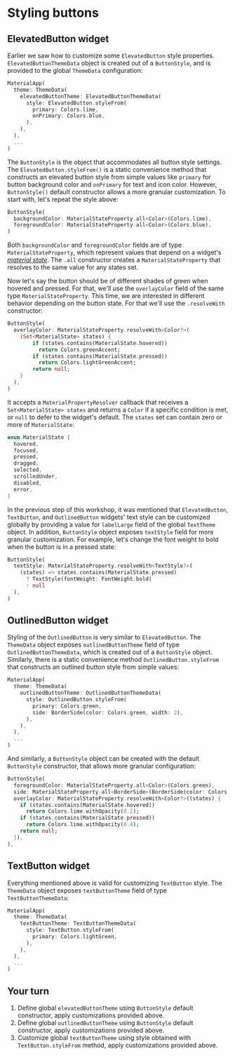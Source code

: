 # Styling buttons

## ElevatedButton widget

Earlier we saw how to customize some `ElevatedButton` style properties. `ElevatedButtonThemeData` object is created out of a `ButtonStyle`, and is provided to the global `ThemeData` configuration:

```dart
MaterialApp(
  theme: ThemeData(
    elevatedButtonTheme: ElevatedButtonThemeData(
      style: ElevatedButton.styleFrom(
        primary: Colors.lime,
        onPrimary: Colors.blue,
      ),
    ),
  ),
  ...
)
```

The `ButtonStyle` is the object that accommodates all button style settings. The `ElevatedButton.styleFrom()` is a static convenience method that constructs an elevated button style from simple values like `primary` for button background color and `onPrimary` for text and icon color. However, `ButtonStyle()` default constructor allows a more granular customization. To start with, let's repeat the style above:

```dart
ButtonStyle(
  backgroundColor: MaterialStateProperty.all<Color>(Colors.lime),
  foregroundColor: MaterialStateProperty.all<Color>(Colors.blue),
)
```

Both `backgroundColor` and `foregroundColor` fields are of type `MaterialStateProperty`, which represent values that depend on a widget's [*material state*](https://material.io/design/interaction/states.html). The `.all` constructor creates a `MaterialStateProperty` that resolves to the same value for any states set.

Now let's say the button should be of different shades of green when hovered and pressed. For that, we'll use the `overlayColor` field of the same type `MaterialStateProperty`. This time, we are interested in different behavior depending on the button state. For that we'll use the `.resolveWith` constructor:

```dart
ButtonStyle(
  overlayColor: MaterialStateProperty.resolveWith<Color?>(
    (Set<MaterialState> states) {
        if (states.contains(MaterialState.hovered))
          return Colors.greenAccent;
        if (states.contains(MaterialState.pressed))
          return Colors.lightGreenAccent;
        return null;
    }
  ),
)
```

It accepts a `MaterialPropertyResolver` callback that receives a `Set<MaterialState> states` and returns a `Color` if a specific condition is met, or `null` to defer to the widget's default. The `states` set can contain zero or more of `MaterialState`:

```dart
enum MaterialState {
  hovered,
  focused,
  pressed,
  dragged,
  selected,
  scrolledUnder,
  disabled,
  error,
}
```

In the previous step of this workshop, it was mentioned that `ElevatedButton`, `TextButton`, and `OutlinedButton` widgets' text style can be customized globally by providing a value for `labelLarge` field of the global `TextTheme` object. In addition, `ButtonStyle` object exposes `textStyle` field for more granular customization. For example, let's change the font weight to bold when the button is in a pressed state:

```dart
ButtonStyle(
  textStyle: MaterialStateProperty.resolveWith<TextStyle?>(
    (states) => states.contains(MaterialState.pressed)
      ? TextStyle(fontWeight: FontWeight.bold)
      : null
  ),
)
```

## OutlinedButton widget

Styling of the `OutlinedButton` is very similar to `ElevatedButton`. The `ThemeData` object exposes `outlinedButtonTheme` field of type `OutlinedButtonThemeData`, which is created out of a `ButtonStyle` object. Similarly, there is a static convenience method `OutlinedButton.styleFrom` that constructs an outlined button style from simple values:

```dart
MaterialApp(
  theme: ThemeData(
    outlinedButtonTheme: OutlinedButtonThemeData(
      style: OutlinedButton.styleFrom(
        primary: Colors.green,
        side: BorderSide(color: Colors.green, width: 2),
      ),
    ),
  ),
  ...
)
```

And similarly, a `ButtonStyle` object can be created with the default `ButtonStyle` constructor, that allows more granular configuration:

```dart
ButtonStyle(
  foregroundColor: MaterialStateProperty.all<Color>(Colors.green),
  side: MaterialStateProperty.all<BorderSide>(BorderSide(color: Colors.green, width: 2)),
  overlayColor: MaterialStateProperty.resolveWith<Color?>((states) {
    if (states.contains(MaterialState.hovered)) 
      return Colors.lime.withOpacity(0.2);
    if (states.contains(MaterialState.pressed)) 
      return Colors.lime.withOpacity(0.4);
    return null;
  }),
),
```

## TextButton widget

Everything mentioned above is valid for customizing `TextButton` style. The `ThemeData` object exposes `textButtonTheme` field of type `TextButtonThemeData`:

```dart
MaterialApp(
  theme: ThemeData(
    textButtonTheme: TextButtonThemeData(
      style: TextButton.styleFrom(
        primary: Colors.lightGreen,
      ),
    ),
  ),
  ...
)
```

## Your turn

1. Define global `elevatedButtonTheme` using `ButtonStyle` default constructor, apply customizations provided above.
2. Define global `outlinedButtonTheme` using `ButtonStyle` default constructor, apply customizations provided above.
3. Customize global `textButtonTheme` using style obtained with `TextButton.styleFrom` method, apply customizations provided above.
